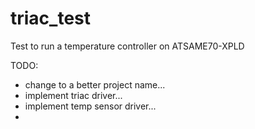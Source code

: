 # triac_test
Test to run a temperature controller on ATSAME70-XPLD 

TODO:
- change to a better project name...
- implement triac driver...
- implement temp sensor driver...
- 
